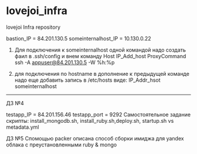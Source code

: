 # lovejoi_infra
lovejoi Infra repository

bastion_IP = 84.201.130.5
someinternalhost_IP = 10.130.0.22

1) Для подключения к someinternalhost одной командой надо создать фаил в .ssh/config и внем команду
Host IP_Add_host
  ProxyCommand ssh -A appuser@84.201.130.5 -W %h:%p

2) для подключения по hostname в дополнение к предыдущей команде надо еще добавить запись в /etc/hosts виде:
IP_Addr_hsot someinternalhost

------------------------
ДЗ №4

testapp_IP = 84.201.156.46
testapp_port = 9292
Самостоятельное задание скрипты: install_mongodb.sh, install_ruby.sh,deploy.sh, startup.sh vs metadata.yml

ДЗ №5
Спомощью packer описана способ сборки имиджа для yandex облака с преустановленными ruby & mongo 


